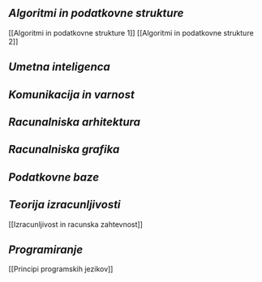 ## *Algoritmi in podatkovne strukture*

[[Algoritmi in podatkovne strukture 1]]
[[Algoritmi in podatkovne strukture 2]]
## *Umetna inteligenca*
## *Komunikacija in varnost*
## *Racunalniska arhitektura*
## *Racunalniska grafika*
## *Podatkovne baze*
## *Teorija izracunljivosti*

[[Izracunljivost in racunska zahtevnost]]
## *Programiranje*

[[Principi programskih jezikov]]